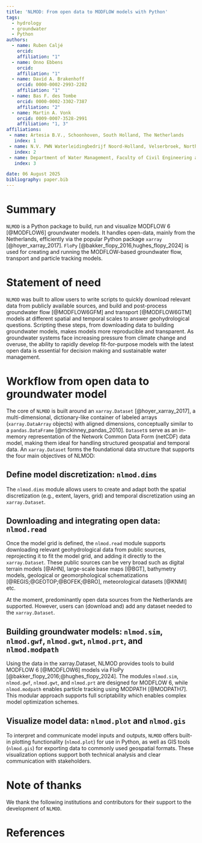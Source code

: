 ```yaml
---
title: 'NLMOD: From open data to MODFLOW models with Python'
tags:
  - hydrology
  - groundwater
  - Python
authors:
  - name: Ruben Caljé
    orcid:
    affiliation: "1"
  - name: Onno Ebbens
    orcid:
    affiliation: "1"
  - name: Davíd A. Brakenhoff
    orcid: 0000-0002-2993-2202
    affiliation: "1"
  - name: Bas F. des Tombe
    orcid: 0000-0002-3302-7387
    affiliation: "2"
  - name: Martin A. Vonk
    orcid: 0009-0007-3528-2991
    affiliation: "1, 3"
affiliations:
 - name: Artesia B.V., Schoonhoven, South Holland, The Netherlands
   index: 1
 - name: N.V. PWN Waterleidingbedrijf Noord-Holland, Velserbroek, North Holland, The Netherlands
   index: 2
 - name: Department of Water Management, Faculty of Civil Engineering and Geosciences, Delft University of Technology, Delft, South Holland, The Netherlands
   index: 3

date: 06 August 2025
bibliography: paper.bib
---
```


# Summary
`NLMOD` is a Python package to build, run and visualize MODFLOW 6 [@MODFLOW6] groundwater models.
It handles open-data, mainly from the Netherlands, efficiently via the popular Python package `xarray` [@hoyer_xarray_2017].
`FloPy` [@bakker_flopy_2016,hughes_flopy_2024] is used for creating and running the MODFLOW-based groundwater flow, transport and particle tracking models.

# Statement of need
`NLMOD` was built to allow users to write scripts to quickly download relevant data from publicly available sources, and build and post-process groundwater flow [@MODFLOW6GFM] and transport [@MODFLOW6GTM] models at different spatial and temporal scales to answer geohydrological questions.
Scripting these steps, from downloading data to building groundwater models, makes models more reproducible and transparent.
As groundwater systems face increasing pressure from climate change and overuse, the ability to rapidly develop fit-for-purpose models with the latest open data is essential for decision making and sustainable water management.

# Workflow from open data to groundwater model
The core of `NLMOD` is built around an `xarray.Dataset` [@hoyer_xarray_2017], a multi-dimensional, dictionary-like container of labeled arrays (`xarray.DataArray` objects) with aligned dimensions, conceptually similar to a `pandas.DataFrame` [@mckinney_pandas_2010].
`Dataset`s serve as an in-memory representation of the Network Common Data Form (netCDF) data model, making them ideal for handling structured geospatial and temporal data.
An `xarray.Dataset` forms the foundational data structure that supports the four main objectives of NLMOD:

## Define model discretization: `nlmod.dims`
The `nlmod.dims` module allows users to create and adapt both the spatial discretization (e.g., extent, layers, grid) and temporal discretization using an `xarray.Dataset`.

## Downloading and integrating open data: `nlmod.read`
Once the model grid is defined, the `nlmod.read` module supports downloading relevant geohydrological data from public sources, reprojecting it to fit the model grid, and adding it directly to the `xarray.Dataset`.
These public sources can be very broad such as digital terrain models [@AHN], large-scale base maps [@BGT], bathymetry models, geological or geomorphological schematizations [@REGIS;@GEOTOP;@BOFEK;@BRO], meteorological datasets [@KNMI] etc.

At the moment, predominantly open data sources from the Netherlands are supported. However, users can (download and) add any dataset needed to the `xarray.Dataset`.

## Building groundwater models: `nlmod.sim`, `nlmod.gwf`, `nlmod.gwt`, `nlmod.prt`, and `nlmod.modpath`
Using the data in the xarray.Dataset, NLMOD provides tools to build MODFLOW 6 [@MODFLOW6] models via FloPy [@bakker_flopy_2016;@hughes_flopy_2024].
The modules `nlmod.sim`, `nlmod.gwf`, `nlmod.gwt`, and `nlmod.prt` are designed for MODFLOW 6, while `nlmod.modpath` enables particle tracking using MODPATH [@MODPATH7].
This modular approach supports full scriptability which enables complex model optimization schemes.

## Visualize model data: `nlmod.plot` and `nlmod.gis`
To interpret and communicate model inputs and outputs, `NLMOD` offers built-in plotting functionality (`nlmod.plot`) for use in Python, as well as GIS tools (`nlmod.gis`) for exporting data to commonly used geospatial formats.
These visualization options support both technical analysis and clear communication with stakeholders.

# Note of thanks
We thank the following institutions and contributors for their support to the development of `NLMOD`.

# References